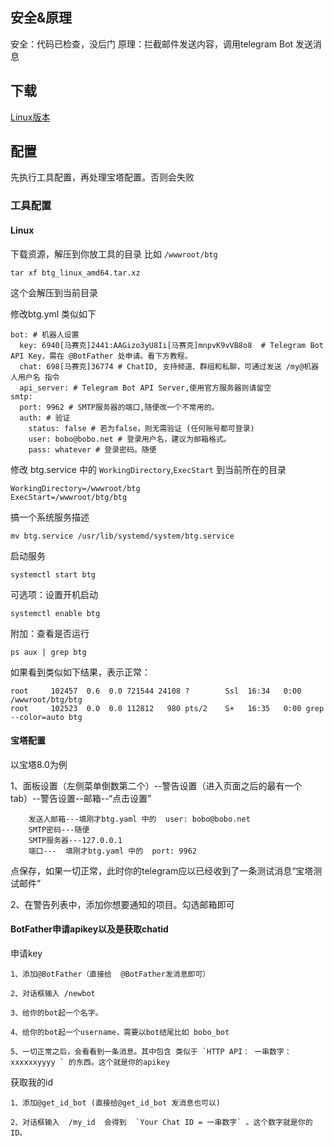 ## 安全&原理

安全：代码已检查，没后门
原理：拦截邮件发送内容，调用telegram Bot 发送消息

## 下载

[Linux版本](./assets/btg_linux_amd64.tar.xz)

## 配置

先执行工具配置，再处理宝塔配置。否则会失败

### 工具配置

#### Linux 

下载资源，解压到你放工具的目录 比如 `/wwwroot/btg`



```
tar xf btg_linux_amd64.tar.xz 
``` 

这个会解压到当前目录

修改btg.yml 类似如下

```
bot: # 机器人设置
  key: 6940[马赛克]2441:AAGizo3yU8Ii[马赛克]mnpvK9vVB8o8  # Telegram Bot API Key，需在 @BotFather 处申请。看下方教程。
  chat: 698[马赛克]36774 # ChatID, 支持频道、群组和私聊，可通过发送 /my@机器人用户名 指令
  api_server: # Telegram Bot API Server,使用官方服务器则请留空
smtp:
  port: 9962 # SMTP服务器的端口,随便改一个不常用的。
  auth: # 验证
    status: false # 若为false，则无需验证 (任何账号都可登录)
    user: bobo@bobo.net # 登录用户名，建议为邮箱格式。
    pass: whatever # 登录密码。随便
```



修改 btg.service 中的 `WorkingDirectory`,`ExecStart` 到当前所在的目录

```
WorkingDirectory=/wwwroot/btg
ExecStart=/wwwroot/btg/btg
```

搞一个系统服务描述

```
mv btg.service /usr/lib/systemd/system/btg.service
```


启动服务
```
systemctl start btg
```

可选项：设置开机启动

```
systemctl enable btg
```

附加：查看是否运行

```
ps aux | grep btg 
```

如果看到类似如下结果，表示正常：

```
root     102457  0.6  0.0 721544 24108 ?        Ssl  16:34   0:00 /wwwroot/btg/btg
root     102523  0.0  0.0 112812   980 pts/2    S+   16:35   0:00 grep --color=auto btg
```



#### 宝塔配置

以宝塔8.0为例

1、面板设置（左侧菜单倒数第二个）--警告设置（进入页面之后的最有一个tab）--警告设置--邮箱--“点击设置”

```
    发送人邮箱---填刚才btg.yaml 中的  user: bobo@bobo.net
    SMTP密码---随便
    SMTP服务器---127.0.0.1
    端口---  填刚才btg.yaml 中的  port: 9962 
```


点保存，如果一切正常，此时你的telegram应以已经收到了一条测试消息“宝塔测试邮件”


2、在警告列表中，添加你想要通知的项目。勾选邮箱即可
    



#### BotFather申请apikey以及是获取chatid

申请key


    1、添加@BotFather（直接给  @BotFather发消息即可）
    
    2、对话框输入 /newbot

    3、给你的bot起一个名字。

    4、给你的bot起一个username，需要以bot结尾比如 bobo_bot

    5、一切正常之后，会看看到一条消息。其中包含 类似于 `HTTP API： 一串数字：xxxxxxyyyy ` 的东西。这个就是你的apikey


获取我的id

    1、添加@get_id_bot (直接给@get_id_bot 发消息也可以)

    2、对话框输入  /my_id  会得到  `Your Chat ID = 一串数字` 。这个数字就是你的ID。


